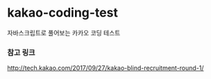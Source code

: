 # kakao-coding-test
자바스크립트로 풀어보는 카카오 코딩 테스트

### 참고 링크
http://tech.kakao.com/2017/09/27/kakao-blind-recruitment-round-1/
